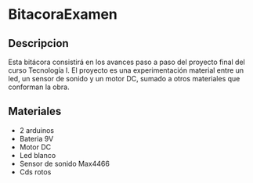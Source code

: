 # BitacoraExamen

## Descripcion 

Esta bitácora consistirá en los avances paso a paso del proyecto final del curso Tecnología I. El proyecto es una experimentación material entre un led, un sensor de sonido y un motor DC, sumado a otros materiales que conforman la obra.

## Materiales
- 2 arduinos
- Bateria 9V
- Motor DC
- Led blanco
- Sensor de sonido Max4466
- Cds rotos

